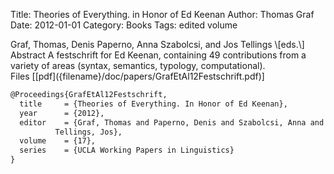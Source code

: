 Title: Theories of Everything. in Honor of Ed Keenan
Author: Thomas Graf
Date: 2012-01-01
Category: Books
Tags: edited volume

<div markdown class="authors">
Graf, Thomas, Denis Paperno, Anna Szabolcsi, and Jos Tellings \[eds.\]
</div>

<div markdown class="abstract">
<span id="abstract-title">Abstract</span>
A festschrift for Ed Keenan, containing 49 contributions from a variety of areas (syntax, semantics, typology, computational).
</div>

<div markdown class="files">
<span id="files-title">Files</span>
[[pdf]({filename}/doc/papers/GrafEtAl12Festschrift.pdf)]
</div>

~~~latex
@Proceedings{GrafEtAl12Festschrift,
  title		= {Theories of Everything. In Honor of Ed Keenan},
  year		= {2012},
  editor	= {Graf, Thomas and Paperno, Denis and Szabolcsi, Anna and
		  Tellings, Jos},
  volume	= {17},
  series	= {UCLA Working Papers in Linguistics}
}
~~~
